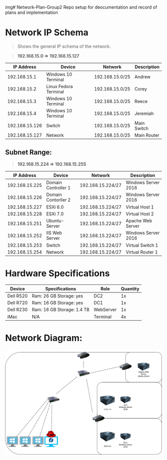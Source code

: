 img# Network-Plan-Group2
Repo setup for deocumentation and record of plans and implementation

# Network IP Schema

> Shows the general IP schema of the network.

> **192.168.15.0 => 192.168.15.127**

| IP Address | Device | Network    | Description |
| ----------| ------- | ---------- | ----------- |
| 192.168.15.1   | Windows 10 Terminal    | 192.168.15.0/25 | Andrew |
| 192.168.15.2   | Linux Fedora Terminal  | 192.168.15.0/25 | Corey |
| 192.168.15.3  | Windows 10 Terminal    | 192.168.15.0/25 | Reece |
| 192.168.15.4  | Windows 10 Terminal    | 192.168.15.0/25 | Jeremiah |
| 192.168.15.126  | Switch  | 192.168.15.0/25 | Main Switch |
| 192.168.15.127 | Network | 192.168.15.0/25 | Main Router |


## Subnet Range:
> **192.168.15.224 => 192.168.15.255**

| IP Address | Device | Network    | Description |
| ----------| ------- | ---------- | ----------- |
| 192.168.15.225 | Domain Controller 1    | 192.168.15.224/27  | Windows Server 2016|
| 192.168.15.226 | Domain Contorller 2    | 192.168.15.224/27  | Windows Server 2016|
| 192.168.15.227 | ESXi 6.0| 192.168.15.224/27 | Virtual Host 1|
| 192.168.15.228 | ESXi 7.0| 192.168.15.224/27  | Virtual Host 2|
| 192.168.15.251  | Ubuntu-Server    | 192.168.15.224/27  |  Apache Web Server |
| 192.168.15.252 | IIS Web Server    | 192.168.15.224/27  | Windows Server 2016|
| 192.168.15.253 | Switch  | 192.168.15.224/27 | Virtual Switch 1|
| 192.168.15.254 | Network | 192.168.15.224/27 | Virtual Router 1|

# Hardware Specifications

| Device   | Specifications   | Role | Quantity |
| ---------| ---------------- | -------- | -----|
| Dell R520 | Ram: 26 GB Storage: yes  | DC2 | 1x
| Dell R720 | Ram: 16 GB Storage: yes   | DC1 | 1x
| Dell R230 | Ram: 16 GB Storage: 1.4 TB | WebServer | 1x
| iMac | N/A | Terminal | 4x

# Network Diagram:
<img src='./Network.png'></img>